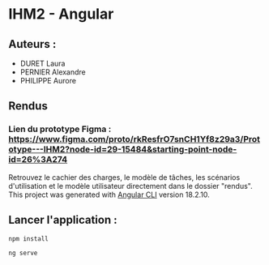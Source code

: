 # IHM2 - Angular 
## Auteurs :
- DURET Laura 
- PERNIER Alexandre
- PHILIPPE Aurore


## Rendus 
### Lien du prototype Figma : https://www.figma.com/proto/rkResfrO7snCH1Yf8z29a3/Prototype---IHM2?node-id=29-15484&starting-point-node-id=26%3A274  
Retrouvez le cachier des charges, le modèle de tâches, les scénarios d'utilisation et le modèle utilisateur directement dans le dossier "rendus".  
This project was generated with [Angular CLI](https://github.com/angular/angular-cli) version 18.2.10.

## Lancer l'application :
```
npm install
```

```
ng serve
```

